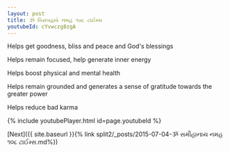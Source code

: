 ```yaml
---
layout: post
title: ૐ વિરાબહાવે નમહ ૧૦૮ ટાઈમ્સ
youtubeId: cYvwczg8zgA
---
```

 
 
Helps get goodness, bliss and peace and God's blessings
 
Helps remain focused, help generate inner energy 
 
Helps boost physical and mental health 
 
Helps remain grounded and generates a sense of gratitude towards the greater power 
 
Helps reduce bad karma
 
 
 
 


{% include youtubePlayer.html id=page.youtubeId %}
 
[Next]({{ site.baseurl }}{% link  split2/_posts/2015-07-04-ૐ સમીહાનાય નમહ ૧૦૮ ટાઈમ્સ.md%})
 
